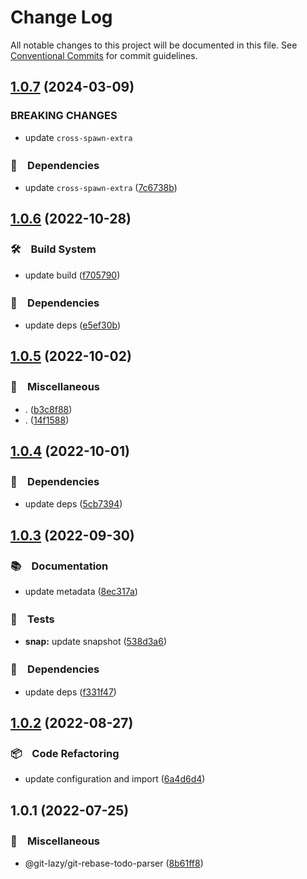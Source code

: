 # Change Log

All notable changes to this project will be documented in this file.
See [Conventional Commits](https://conventionalcommits.org) for commit guidelines.

## [1.0.7](https://github.com/bluelovers/ws-git-lazy/compare/@git-lazy/git-rebase-todo-parser@1.0.6...@git-lazy/git-rebase-todo-parser@1.0.7) (2024-03-09)


### BREAKING CHANGES

* update `cross-spawn-extra`



### 📌　Dependencies

* update `cross-spawn-extra` ([7c6738b](https://github.com/bluelovers/ws-git-lazy/commit/7c6738bae57dd640cbb75f5d3b5d6bdf5f3ddfce))



## [1.0.6](https://github.com/bluelovers/ws-git-lazy/compare/@git-lazy/git-rebase-todo-parser@1.0.5...@git-lazy/git-rebase-todo-parser@1.0.6) (2022-10-28)



### 🛠　Build System

* update build ([f705790](https://github.com/bluelovers/ws-git-lazy/commit/f705790ea4a4a6c69a4c957b41ee2b1f42cc026c))


### 📌　Dependencies

* update deps ([e5ef30b](https://github.com/bluelovers/ws-git-lazy/commit/e5ef30b98df91868dfb52ad66144ca00e33698fd))



## [1.0.5](https://github.com/bluelovers/ws-git-lazy/compare/@git-lazy/git-rebase-todo-parser@1.0.4...@git-lazy/git-rebase-todo-parser@1.0.5) (2022-10-02)



### 🔖　Miscellaneous

* . ([b3c8f88](https://github.com/bluelovers/ws-git-lazy/commit/b3c8f88dbf478f8af31da2e4f489105a7c9273c3))
* . ([14f1588](https://github.com/bluelovers/ws-git-lazy/commit/14f1588a98e455ea2317224edc380a180696d81c))



## [1.0.4](https://github.com/bluelovers/ws-git-lazy/compare/@git-lazy/git-rebase-todo-parser@1.0.3...@git-lazy/git-rebase-todo-parser@1.0.4) (2022-10-01)



### 📌　Dependencies

* update deps ([5cb7394](https://github.com/bluelovers/ws-git-lazy/commit/5cb739437c77472bd6bc434ce55f845f4214f738))



## [1.0.3](https://github.com/bluelovers/ws-git-lazy/compare/@git-lazy/git-rebase-todo-parser@1.0.2...@git-lazy/git-rebase-todo-parser@1.0.3) (2022-09-30)



### 📚　Documentation

* update metadata ([8ec317a](https://github.com/bluelovers/ws-git-lazy/commit/8ec317aa3c7980d250ea96e1d97e3c303b4e3f6e))


### 🚨　Tests

* **snap:** update snapshot ([538d3a6](https://github.com/bluelovers/ws-git-lazy/commit/538d3a6bc579eed34931a48abe6bcfeae2269f1a))


### 📌　Dependencies

* update deps ([f331f47](https://github.com/bluelovers/ws-git-lazy/commit/f331f4791cdb6cf556ffb0a58b4d6aa2fde71f56))



## [1.0.2](https://github.com/bluelovers/ws-git-lazy/compare/@git-lazy/git-rebase-todo-parser@1.0.1...@git-lazy/git-rebase-todo-parser@1.0.2) (2022-08-27)



### 📦　Code Refactoring

* update configuration and import ([6a4d6d4](https://github.com/bluelovers/ws-git-lazy/commit/6a4d6d418dcf351e88a44dcb252269781820309a))



## 1.0.1 (2022-07-25)


### 🔖　Miscellaneous

* @git-lazy/git-rebase-todo-parser ([8b61ff8](https://github.com/bluelovers/ws-git-lazy/commit/8b61ff8fe7b6a566cc2e13236486abb3908c7ae6))
